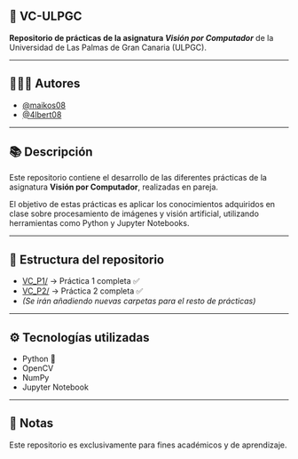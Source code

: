 
## 📌 VC-ULPGC

**Repositorio de prácticas de la asignatura *Visión por Computador*** de la Universidad de Las Palmas de Gran Canaria (ULPGC).

---

## 🧑‍🤝‍🧑 Autores

* [@maikos08](https://github.com/maikos08)
* [@4lbert08](https://github.com/4lbert08)

---

## 📚 Descripción

Este repositorio contiene el desarrollo de las diferentes prácticas de la asignatura **Visión por Computador**, realizadas en pareja.

El objetivo de estas prácticas es aplicar los conocimientos adquiridos en clase sobre procesamiento de imágenes y visión artificial, utilizando herramientas como Python y Jupyter Notebooks.

---

## 📁 Estructura del repositorio

* [VC_P1/](https://github.com/maikos08/VC-ULPGC/tree/main/VC_P1) → Práctica 1 completa ✅
* [VC_P2/](https://github.com/maikos08/VC-ULPGC/tree/main/VC_P2) → Práctica 2 completa ✅
* *(Se irán añadiendo nuevas carpetas para el resto de prácticas)*

---

## ⚙️ Tecnologías utilizadas

* Python 🐍
* OpenCV
* NumPy
* Jupyter Notebook

---


## 📌 Notas

Este repositorio es exclusivamente para fines académicos y de aprendizaje.

